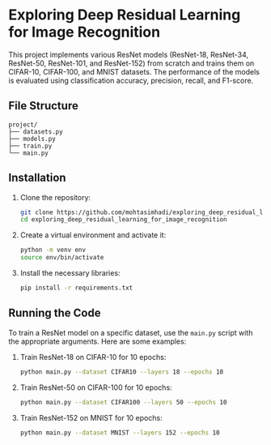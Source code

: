 # Exploring Deep Residual Learning for Image Recognition

This project implements various ResNet models (ResNet-18, ResNet-34, ResNet-50, ResNet-101, and ResNet-152) from scratch and trains them on CIFAR-10, CIFAR-100, and MNIST datasets. The performance of the models is evaluated using classification accuracy, precision, recall, and F1-score.

## File Structure
```
project/
├── datasets.py
├── models.py
├── train.py
└── main.py
```


## Installation

1. Clone the repository:
    ```bash
    git clone https://github.com/mohtasimhadi/exploring_deep_residual_learning_for_image_recognition.git
    cd exploring_deep_residual_learning_for_image_recognition
    ```

2. Create a virtual environment and activate it:
    ```bash
    python -m venv env
    source env/bin/activate
    ```

3. Install the necessary libraries:
    ```bash
    pip install -r requirements.txt
    ```

## Running the Code

To train a ResNet model on a specific dataset, use the `main.py` script with the appropriate arguments. Here are some examples:

1. Train ResNet-18 on CIFAR-10 for 10 epochs:
    ```bash
    python main.py --dataset CIFAR10 --layers 18 --epochs 10
    ```

2. Train ResNet-50 on CIFAR-100 for 10 epochs:
    ```bash
    python main.py --dataset CIFAR100 --layers 50 --epochs 10
    ```

3. Train ResNet-152 on MNIST for 10 epochs:
    ```bash
    python main.py --dataset MNIST --layers 152 --epochs 10
    ```
